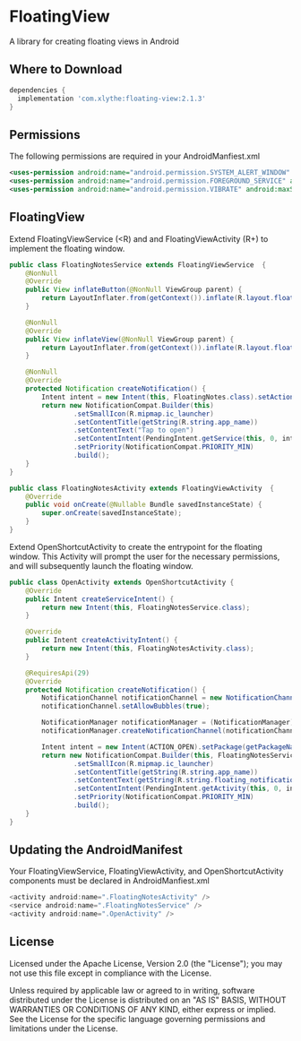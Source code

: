 # FloatingView

A library for creating floating views in Android

Where to Download
-----------------
```groovy
dependencies {
  implementation 'com.xlythe:floating-view:2.1.3'
}
```

Permissions
-----------------
The following permissions are required in your AndroidManfiest.xml
```xml
<uses-permission android:name="android.permission.SYSTEM_ALERT_WINDOW" android:maxSdkVersion="29" />
<uses-permission android:name="android.permission.FOREGROUND_SERVICE" android:maxSdkVersion="29" />
<uses-permission android:name="android.permission.VIBRATE" android:maxSdkVersion="29" />
```

FloatingView
-----------------
Extend FloatingViewService (<R) and and FloatingViewActivity (R+) to implement the floating window.
```java
public class FloatingNotesService extends FloatingViewService  {
    @NonNull
    @Override
    public View inflateButton(@NonNull ViewGroup parent) {
        return LayoutInflater.from(getContext()).inflate(R.layout.floating_icon, parent, false);
    }

    @NonNull
    @Override
    public View inflateView(@NonNull ViewGroup parent) {
        return LayoutInflater.from(getContext()).inflate(R.layout.floating_notes, parent, false);
    }

    @NonNull
    @Override
    protected Notification createNotification() {
        Intent intent = new Intent(this, FloatingNotes.class).setAction(ACTION_OPEN);
        return new NotificationCompat.Builder(this)
                .setSmallIcon(R.mipmap.ic_launcher)
                .setContentTitle(getString(R.string.app_name))
                .setContentText("Tap to open")
                .setContentIntent(PendingIntent.getService(this, 0, intent, PendingIntent.FLAG_UPDATE_CURRENT))
                .setPriority(NotificationCompat.PRIORITY_MIN)
                .build();
    }
}
```
```java
public class FloatingNotesActivity extends FloatingViewActivity  {
    @Override
    public void onCreate(@Nullable Bundle savedInstanceState) {
        super.onCreate(savedInstanceState);
    }
}
```
Extend OpenShortcutActivity to create the entrypoint for the floating window. This Activity will
prompt the user for the necessary permissions, and will subsequently launch the floating window.
```java
public class OpenActivity extends OpenShortcutActivity {
    @Override
    public Intent createServiceIntent() {
        return new Intent(this, FloatingNotesService.class);
    }

    @Override
    public Intent createActivityIntent() {
        return new Intent(this, FloatingNotesActivity.class);
    }

    @RequiresApi(29)
    @Override
    protected Notification createNotification() {
        NotificationChannel notificationChannel = new NotificationChannel(FloatingNotesService.CHANNEL_ID, getString(R.string.app_name), NotificationManager.IMPORTANCE_MIN);
        notificationChannel.setAllowBubbles(true);

        NotificationManager notificationManager = (NotificationManager) getSystemService(NOTIFICATION_SERVICE);
        notificationManager.createNotificationChannel(notificationChannel);

        Intent intent = new Intent(ACTION_OPEN).setPackage(getPackageName());
        return new NotificationCompat.Builder(this, FloatingNotesService.CHANNEL_ID)
                .setSmallIcon(R.mipmap.ic_launcher)
                .setContentTitle(getString(R.string.app_name))
                .setContentText(getString(R.string.floating_notification_description))
                .setContentIntent(PendingIntent.getActivity(this, 0, intent, PendingIntent.FLAG_UPDATE_CURRENT))
                .setPriority(NotificationCompat.PRIORITY_MIN)
                .build();
    }
}
```

Updating the AndroidManifest
-----------------
Your FloatingViewService, FloatingViewActivity, and OpenShortcutActivity components must be declared in AndroidManfiest.xml
```java
<activity android:name=".FloatingNotesActivity" />
<service android:name=".FloatingNotesService" />
<activity android:name=".OpenActivity" />
```

License
-------

   Licensed under the Apache License, Version 2.0 (the "License");
   you may not use this file except in compliance with the License.

   Unless required by applicable law or agreed to in writing, software
   distributed under the License is distributed on an "AS IS" BASIS,
   WITHOUT WARRANTIES OR CONDITIONS OF ANY KIND, either express or implied.
   See the License for the specific language governing permissions and
   limitations under the License.
